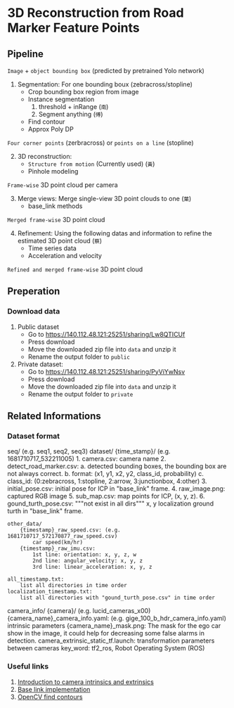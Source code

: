 # 3D Reconstruction from Road Marker Feature Points

## Pipeline

`Image` + `object bounding box` (predicted by pretrained Yolo network)

1. Segmentation: For one bounding boux (zebracross/stopline)
    - Crop bounding box region from image
    - Instance segmentation
        1. threshold + inRange (`南`)
        2. Segment anything  (`傅`)
    - Find contour
    - Approx Poly DP

`Four corner points` (zerbracross) or `points on a line` (stopline)

2. 3D reconstruction:
    - `Structure from motion` (Currently used) (`黃`)
    - Pinhole modeling

`Frame-wise` 3D point cloud per camera

3. Merge views: Merge single-view 3D point clouds to one (`葉`)
    - base_link methods

`Merged frame-wise` 3D point cloud

4. Refinement: Using the following datas and information to refine the estimated 3D point cloud (`蔡`)
    - Time series data
    - Acceleration and velocity

`Refined and merged frame-wise` 3D point cloud

## Preperation

### Download data

1. Public dataset
    - Go to https://140.112.48.121:25251/sharing/Lw8QTICUf
    - Press download
    - Move the downloaded zip file into `data` and unzip it
    - Rename the output folder to  `public`
2. Private dataset:
    - Go to https://140.112.48.121:25251/sharing/PyViYwNsv
    - Press download
    - Move the downloaded zip file into `data` and unzip it
    - Rename the output folder to  `private`

## Related Informations

### Dataset format
seq/ (e.g. seq1, seq2, seq3)
    dataset/
        {time_stamp}/ (e.g. 1681710717_532211005)
            1. camera.csv: 
                camera name
            2. detect_road_marker.csv:
                a. detected bounding boxes, the bounding box are not always correct.
                b. format: (x1, y1, x2, y2, class_id, probability)
                c. class_id: (0:zebracross, 1:stopline, 2:arrow, 3:junctionbox, 4:other)
            3. initial_pose.csv:
                initial pose for ICP in "base_link" frame.
            4. raw_image.png:
                captured RGB image
            5. sub_map.csv:
                map points for ICP, (x, y, z).
            6. gound_turth_pose.csv: """not exist in all dirs"""
                x, y localization ground turth in "base_link" frame.

    other_data/
        {timestamp}_raw_speed.csv: (e.g. 1681710717_572170877_raw_speed.csv)
            car speed(km/hr)
        {timestamp}_raw_imu.csv:
            1st line: orientation: x, y, z, w
            2nd line: angular_velocity: x, y, z
            3rd line: linear_acceleration: x, y, z

    all_timestamp.txt:
        list all directories in time order
    localization_timestamp.txt:
        list all directories with "gound_turth_pose.csv" in time order


camera_info/
    {camera}/ (e.g. lucid_cameras_x00)
        {camera_name}_camera_info.yaml: (e.g. gige_100_b_hdr_camera_info.yaml)
            intrinsic parameters
        {camera_name}_mask.png:
            The mask for the ego car show in the image, it could help for decreasing some false alarms in detection.
        camera_extrinsic_static_tf.launch:
            transformation parameters between cameras
            key_word: tf2_ros, Robot Operating System (ROS)


### Useful links

1. [Introduction to camera intrinsics and extrinsics](https://towardsdatascience.com/what-are-intrinsic-and-extrinsic-camera-parameters-in-computer-vision-7071b72fb8ec)
2. [Base link implementation](http://wiki.ros.org/tf2_ros)
3. [OpenCV find contours](https://docs.opencv.org/4.x/d4/d73/tutorial_py_contours_begin.html)

